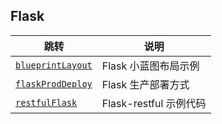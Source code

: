 ## Flask

| 跳转 | 说明 |
| --- | --- |
| [`blueprintLayout`](https://github.com/PokeyBoa/python-scripts/tree/master/modules/flask/blueprintLayout) | Flask 小蓝图布局示例 |
| [`flaskProdDeploy`](https://github.com/PokeyBoa/python-scripts/tree/master/modules/flask/flaskProdDeploy) | Flask 生产部署方式 |
| [`restfulFlask`](https://github.com/PokeyBoa/python-scripts/tree/master/modules/flask/restfulFlask) | Flask-restful 示例代码 |

